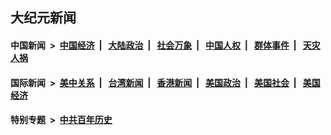 ## 大纪元新闻

#### 中国新闻 &nbsp;>&nbsp; [中国经济](indexes/ncid283/README.md?11010845) &nbsp;| &nbsp; [大陆政治](indexes/ncid277/README.md?11010845) &nbsp;| &nbsp; [社会万象](indexes/ncid282/README.md?11010845) &nbsp;| &nbsp; [中国人权](indexes/ncid278/README.md?11010845) &nbsp;| &nbsp; [群体事件](indexes/ncid279/README.md?11010845) &nbsp;| &nbsp; [天灾人祸](indexes/ncid280/README.md?11010845)

#### 国际新闻 &nbsp;>&nbsp; [美中关系](indexes/nf1412576/README.md?11010845) &nbsp;| &nbsp; [台湾新闻](indexes/ncid1349361/README.md?11010845) &nbsp;| &nbsp; [香港新闻](indexes/ncid1349362/README.md?11010845) &nbsp;| &nbsp; [美国政治](indexes/ncid1078159/README.md?11010845) &nbsp;| &nbsp; [美国社会](indexes/ncid1078160/README.md?11010845) &nbsp;| &nbsp; [美国经济](indexes/ncid1078158/README.md?11010845)

#### 特别专题 &nbsp;>&nbsp; [中共百年历史](https://github.com/epoch-news/epoch-special/blob/master/README.md?11010845)  
